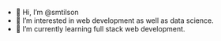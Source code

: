 - 👋 Hi, I’m @smtilson
- 👀 I’m interested in web development as well as data science.
- 🌱 I’m currently learning full stack web development.
